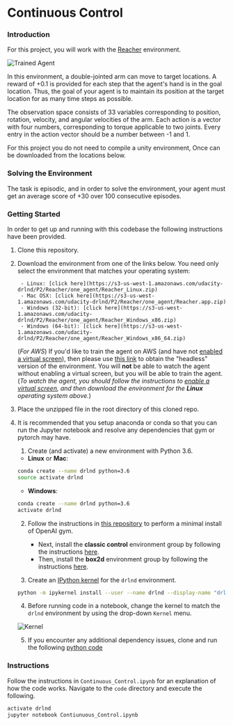 [//]: # (Image References)

[image1]: https://user-images.githubusercontent.com/10624937/43851024-320ba930-9aff-11e8-8493-ee547c6af349.gif "Trained Agent"
[image2]: https://user-images.githubusercontent.com/10624937/42386929-76f671f0-8106-11e8-9376-f17da2ae852e.png "Kernel"

# Continuous Control

### Introduction

For this project, you will work with the [Reacher](https://github.com/Unity-Technologies/ml-agents/blob/master/docs/Learning-Environment-Examples.md#reacher) environment.

![Trained Agent][image1]

In this environment, a double-jointed arm can move to target locations. A reward of +0.1 is provided for each step that the agent's hand is in the goal location. Thus, the goal of your agent is to maintain its position at the target location for as many time steps as possible.

The observation space consists of 33 variables corresponding to position, rotation, velocity, and angular velocities of the arm. Each action is a vector with four numbers, corresponding to torque applicable to two joints. Every entry in the action vector should be a number between -1 and 1.

For this project you do not need to compile a unity environment, Once can be downloaded from the locations below.

### Solving the Environment

The task is episodic, and in order to solve the environment,  your agent must get an average score of +30 over 100 consecutive episodes.

### Getting Started
In order to get up and running with this codebase the following instructions have been provided.

1. Clone this repository.

2. Download the environment from one of the links below.  You need only select the environment that matches your operating system:

        - Linux: [click here](https://s3-us-west-1.amazonaws.com/udacity-drlnd/P2/Reacher/one_agent/Reacher_Linux.zip)
        - Mac OSX: [click here](https://s3-us-west-1.amazonaws.com/udacity-drlnd/P2/Reacher/one_agent/Reacher.app.zip)
        - Windows (32-bit): [click here](https://s3-us-west-1.amazonaws.com/udacity-drlnd/P2/Reacher/one_agent/Reacher_Windows_x86.zip)
        - Windows (64-bit): [click here](https://s3-us-west-1.amazonaws.com/udacity-drlnd/P2/Reacher/one_agent/Reacher_Windows_x86_64.zip)
    
    (_For AWS_) If you'd like to train the agent on AWS (and have not [enabled a virtual screen](https://github.com/Unity-Technologies/ml-agents/blob/master/docs/Training-on-Amazon-Web-Service.md)), then please use [this link](https://s3-us-west-1.amazonaws.com/udacity-drlnd/P2/Reacher/one_agent/Reacher_Linux_NoVis.zip) to obtain the "headless" version of the environment.  You will **not** be able to watch the agent without enabling a virtual screen, but you will be able to train the agent.  (_To watch the agent, you should follow the instructions to [enable a virtual screen](https://github.com/Unity-Technologies/ml-agents/blob/master/docs/Training-on-Amazon-Web-Service.md), and then download the environment for the **Linux** operating system above._)

3. Place the unzipped file in the root directory of this cloned repo.

4. It is recommended that you setup anaconda or conda so that you can run the Jupyter notebook and resolve any dependencies that gym or pytorch may have.
	1. Create (and activate) a new environment with Python 3.6.

	- __Linux__ or __Mac__: 
	```bash
	conda create --name drlnd python=3.6
	source activate drlnd
	```
	- __Windows__: 
	```bash
	conda create --name drlnd python=3.6 
	activate drlnd
	```
	
	2. Follow the instructions in [this repository](https://github.com/openai/gym) to perform a minimal install of OpenAI gym.  
		- Next, install the **classic control** environment group by following the instructions [here](https://github.com/openai/gym#classic-control).
		- Then, install the **box2d** environment group by following the instructions [here](https://github.com/openai/gym#box2d).

	3. Create an [IPython kernel](http://ipython.readthedocs.io/en/stable/install/kernel_install.html) for the `drlnd` environment.  
	```bash
	python -m ipykernel install --user --name drlnd --display-name "drlnd"
	```

	4. Before running code in a notebook, change the kernel to match the `drlnd` environment by using the drop-down `Kernel` menu. 

	![Kernel][image2]


	5. If you encounter any additional dependency issues, clone and run the following [python code](https://github.com/udacity/deep-reinforcement-learning/tree/master/python)

### Instructions

Follow the instructions in `Continuous_Control.ipynb` for an explanation of how the code works. Navigate to the `code` directory and execute the following.

```bash
activate drlnd
jupyter notebook Contiunuous_Control.ipynb
```
